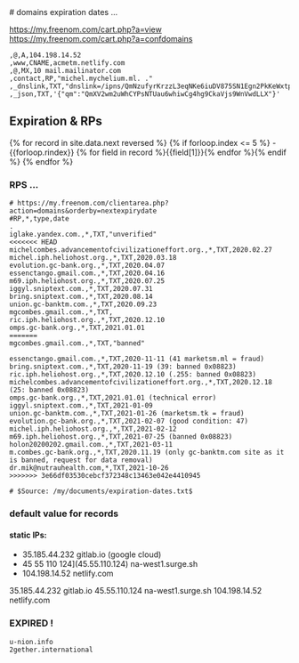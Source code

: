 ---
---
<meta charset="utf8"/>
# domains expiration dates ...

https://my.freenom.com/cart.php?a=view
https://my.freenom.com/cart.php?a=confdomains

```csv
,@,A,104.198.14.52
,www,CNAME,acmetm.netlify.com
,@,MX,10 mail.mailinator.com
,contact,RP,"michel.mychelium.ml. ."
,_dnslink,TXT,"dnslink=/ipns/QmNzufyrKrzzL3eqNKe6iuDV875SN1Egn2PkKeWxtpNeTk"
,_json,TXT,'{"qm":"QmXV2wm2uWhCYPsNTUau6whiwCg4hg9CkaVjs9WnVwdLLX"}'
```

## Expiration &amp; RPs
{% for record in site.data.next reversed %}
{% if forloop.index <= 5 %} - {{forloop.rindex}} {% for field in record %}{{field[1]}}{% endfor %}{% endif %}
{% endfor %}

### RPS ...
```csv
# https://my.freenom.com/clientarea.php?action=domains&orderby=nextexpirydate
#RP,*,type,date
.
iglake.yandex.com.,*,TXT,"unverified"
<<<<<<< HEAD
michelcombes.advancementofcivilizationeffort.org.,*,TXT,2020.02.27
michel.iph.heliohost.org.,*,TXT,2020.03.18
evolution.gc-bank.org.,*,TXT,2020.04.07
essenctango.gmail.com.,*,TXT,2020.04.16
m69.iph.heliohost.org.,*,TXT,2020.07.25
iggyl.sniptext.com.,*,TXT,2020.07.31
bring.sniptext.com.,*,TXT,2020.08.14
union.gc-banktm.com.,*,TXT,2020.09.23
mgcombes.gmail.com.,*,TXT,
ric.iph.heliohost.org.,*,TXT,2020.12.10
omps.gc-bank.org.,*,TXT,2021.01.01
=======
mgcombes.gmail.com.,*,TXT,"banned"

essenctango.gmail.com.,*,TXT,2020-11-11 (41 marketsm.ml = fraud)
bring.sniptext.com.,*,TXT,2020-11-19 (39: banned 0x08823)
ric.iph.heliohost.org.,*,TXT,2020.12.10 (.255: banned 0x08823)
michelcombes.advancementofcivilizationeffort.org.,*,TXT,2020.12.18 (25: banned 0x08823)
omps.gc-bank.org.,*,TXT,2021.01.01 (technical error)
iggyl.sniptext.com.,*,TXT,2021-01-09
union.gc-banktm.com.,*,TXT,2021-01-26 (marketsm.tk = fraud)
evolution.gc-bank.org.,*,TXT,2021-02-07 (good condition: 47)
michel.iph.heliohost.org.,*,TXT,2021-02-12
m69.iph.heliohost.org.,*,TXT,2021-07-25 (banned 0x08823)
holon20200202.gmail.com.,*,TXT,2021-03-11
m.combes.gc-bank.org.,*,TXT,2020.11.19 (only gc-banktm.com site as it is banned, request for data removal)
dr.mik@nutrauhealth.com,*,TXT,2021-10-26
>>>>>>> 3e66df03530cebcf372348c13463e042e4410945

# $Source: /my/documents/expiration-dates.txt$
```

### default value for records

#### static IPs:
* 35.185.44.232 gitlab.io (google cloud)
* 45 55 110 124](45.55.110.124) na-west1.surge.sh
* 104.198.14.52 netlify.com

35.185.44.232 gitlab.io
45.55.110.124 na-west1.surge.sh
104.198.14.52 netlify.com

### EXPIRED !
```
u-nion.info
2gether.international
```


